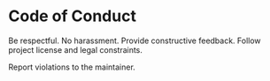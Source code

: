 # Code of Conduct

Be respectful. No harassment. Provide constructive feedback. Follow project license and legal constraints.

Report violations to the maintainer.
